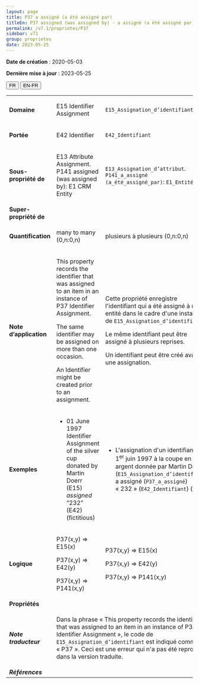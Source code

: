 ```yaml
---
layout: page
title: P37 a assigné (a été assigné par)
titleEn: P37 assigned (was assigned by) - a assigné (a été assigné par)
permalink: /v7.1/proprietes/P37
sidebar: v71
group: proprietes
date: 2023-05-25
---
```


**Date de création** : 2020-05-03

**Dernière mise à jour** : 2023-05-25

<div class="lang-buttons">
 <button id="fr" class="activate">FR</button>
 <button id="en-fr">EN-FR</button>
</div>

<table>
<tbody>
<tr>
<td><strong>Domaine</strong></td>
<td class="en">
<p>E15 Identifier Assignment</p>
</td>
<td>
<p><code class="language-plaintext highlighter-rouge">E15_Assignation_d’identifiant</code></p>
</td>
</tr>
<tr>
<td><strong>Portée</strong></td>
<td class="en">
<p>E42 Identifier</p>
</td>
<td>
<p><code class="language-plaintext highlighter-rouge">E42_Identifiant</code></p>
</td>
</tr>
<tr>
<td><strong>Sous-propriété de</strong></td>
<td class="en">
<p>E13 Attribute Assignment. P141 assigned (was assigned by): E1 CRM Entity</p>
</td>
<td>
<p><code class="language-plaintext highlighter-rouge">E13_Assignation_d’attribut</code>. <code class="language-plaintext highlighter-rouge">P141_a_assigné (a_été_assigné_par)</code>: <code class="language-plaintext highlighter-rouge">E1_Entité_CRM</code></p>
</td>
</tr>
<tr>
<td><strong>Super-propriété de</strong></td>
<td class="en">
</td>
<td>
</td>
</tr>
<tr>
<td><strong>Quantification</strong></td>
<td class="en">
<p>many to many (0,n:0,n)</p>
</td>
<td>
<p>plusieurs à plusieurs (0,n:0,n)</p>
</td>
</tr>
<tr>
<td><strong>Note d’application</strong></td>
<td class="en">
<p>This property records the identifier that was assigned to an item in an instance of P37 Identifier Assignment.</p>
<p>The same identifier may be assigned on more than one occasion.</p>
<p>An Identifier might be created prior to an assignment.</p>
</td>
<td>
<p>Cette propriété enregistre l'identifiant qui a été assigné à une entité dans le cadre d'une instance de <code class="language-plaintext highlighter-rouge">E15_Assignation_d’identifiant</code>. </p>
<p>Le même identifiant peut être assigné à plusieurs reprises. </p>
<p>Un identifiant peut être créé avant une assignation. </p>
</td>
</tr>
<tr>
<td><strong>Exemples</strong></td>
<td class="en">
<ul>
<li><p>01 June 1997 Identifier Assignment of the silver cup donated by Martin Doerr (E15) <em>assigned</em> “232” (E42) (fictitious)</p>
</li>
</ul>
</td>
<td>
<ul>
<li><p>L'assignation d'un identifiant le 1<sup>er</sup> juin 1997 à la coupe en argent donnée par Martin Doerr (<code class="language-plaintext highlighter-rouge">E15_Assignation_d’identifiant</code>) a assigné (<code class="language-plaintext highlighter-rouge">P37_a_assigné</code>) « 232 » (<code class="language-plaintext highlighter-rouge">E42_Identifiant</code>) (fictif)</p>
</li>
</ul>
</td>
</tr>
<tr>
<td><strong>Logique</strong></td>
<td class="en">
<p>P37(x,y) ⇒ E15(x)</p>
<p>P37(x,y) ⇒ E42(y)</p>
<p>P37(x,y) ⇒ P141(x,y)</p>
</td>
<td>
<p>P37(x,y) ⇒ E15(x)</p>
<p>P37(x,y) ⇒ E42(y)</p>
<p>P37(x,y) ⇒ P141(x,y)</p>
</td>
</tr>
<tr>
<td><strong>Propriétés</strong></td>
<td class="en">
</td>
<td>
</td>
</tr>
<tr>
<td><strong><em>Note traducteur</em></strong></td>
<td colspan="2">
<p>Dans la phrase « This property records the identifier that was assigned to an item in an instance of P37 Identifier Assignment », le code de <code class="language-plaintext highlighter-rouge">E15_Assignation_d’identifiant</code> est indiqué comme « P37 ». Ceci est une erreur qui n'a pas été reproduite dans la version traduite.</p>
</td>
</tr>
<tr>
<td><strong><em>Références</em></strong></td>
<td colspan="2">
</td>
</tr>
</tbody>
</table>
